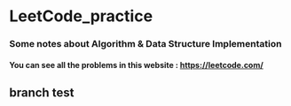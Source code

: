 # LeetCode_practice

### Some notes about Algorithm & Data Structure Implementation

#### You can see all the problems in this website : https://leetcode.com/

## branch test
